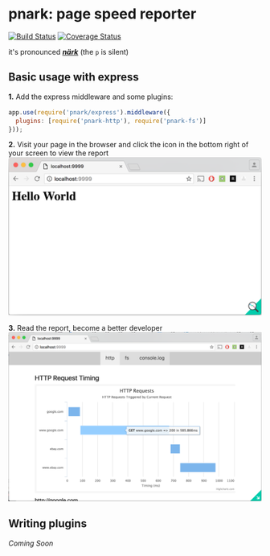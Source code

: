 # pnark: page speed reporter

[![Build Status](https://travis-ci.org/mlrawlings/pnark.svg?branch=master)](https://travis-ci.org/mlrawlings/pnark)
[![Coverage Status](https://coveralls.io/repos/github/mlrawlings/pnark/badge.svg?branch=master)](https://coveralls.io/github/mlrawlings/pnark?branch=master)

it's pronounced [***närk***](https://ssl.gstatic.com/dictionary/static/sounds/de/0/nark.mp3) (the `p` is silent)

## Basic usage with express

**1.** Add the express middleware and some plugins:
```js
app.use(require('pnark/express').middleware({
  plugins: [require('pnark-http'), require('pnark-fs')]
}));
```

**2.** Visit your page in the browser and click the icon in the bottom right of your screen to view the report
![](https://raw.githubusercontent.com/mlrawlings/pnark/master/screenshots/how-to-open.png)

**3.** Read the report, become a better developer
![](https://raw.githubusercontent.com/mlrawlings/pnark/master/screenshots/report-preview.png)

## Writing plugins

*Coming Soon*
